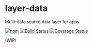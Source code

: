 # layer-data
Multi-data source data layer for apps.

[![npm](https://img.shields.io/npm/v/layer-data.svg)](https://www.npmjs.com/package/layer-data)
[![Build Status](https://travis-ci.org/menendezpoo/layer-data.svg?branch=master)](https://travis-ci.org/menendezpoo/layer-data)
[![Coverage Status](https://coveralls.io/repos/github/menendezpoo/layer-data/badge.svg?branch=master)](https://coveralls.io/github/menendezpoo/layer-data?branch=master)

(WIP)